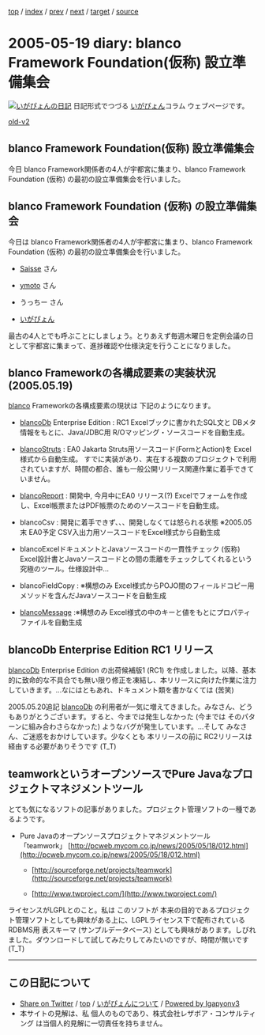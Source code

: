 [top](../index.html) 
 / [index](index.html) 
 / [prev](ig050518.html) 
 / [next](ig050520.html) 
 / [target](https://www.igapyon.jp/igapyon/diary/2005/ig050519.html) 
 / [source](https://github.com/igapyon/diary/blob/master/2005/ig050519.src.md) 

2005-05-19 diary: blanco Framework Foundation(仮称) 設立準備集会
=====================================================================================================
[![いがぴょんの日記](https://www.igapyon.jp/igapyon/diary/images/iga200306s.jpg "いがぴょん")](https://www.igapyon.jp/igapyon/diary/memo/memoigapyon.html) 日記形式でつづる [いがぴょん](https://www.igapyon.jp/igapyon/diary/memo/memoigapyon.html)コラム ウェブページです。

[old-v2](ig050519-orig.html)

## blanco Framework Foundation(仮称) 設立準備集会

今日 blanco Framework関係者の4人が宇都宮に集まり、blanco Framework Foundation (仮称) の最初の設立準備集会を行いました。


## blanco Framework Foundation (仮称) の設立準備集会

今日は blanco Framework関係者の4人が宇都宮に集まり、blanco Framework Foundation (仮称) の最初の設立準備集会を行いました。

* [Saisse](http://www.saisse.jp/pukiwiki/pukiwiki.php?Saisse) さん
  
* [ymoto](http://d.hatena.ne.jp/ymoto/) さん
  
* うっちー さん
  
* [いがぴょん](http://www.igapyon.jp/igapyon/diary/memo/memoigapyon.html)

最古の4人とでも呼ぶことにしましょう。とりあえず毎週木曜日を定例会議の日として宇都宮に集まって、進捗確認や仕様決定を行うことになりました。

## blanco Frameworkの各構成要素の実装状況 (2005.05.19)

[blanco](http://www.igapyon.jp/blanco/blanco.ja.html) Frameworkの各構成要素の現状は 下記のようになります。

* [blancoDb](http://www.igapyon.jp/blanco/blancodb.html) Enterprise Edition : RC1
  Excelブックに書かれたSQL文と DBメタ情報をもとに、Java/JDBC用 R/Oマッピング・ソースコードを自動生成。
  
* [blancoStruts](http://www.igapyon.jp/blanco/blancostruts.html) : EA0
  Jakarta Struts用ソースコード(FormとAction)を Excel様式から自動生成。
  すでに実装があり、実在する複数のプロジェクトで利用されていますが、時間の都合、誰も一般公開リリース関連作業に着手できていません。
  
* [blancoReport](http://www.igapyon.jp/blanco/blancoreport.html) : 開発中, 今月中にEA0 リリース(?)
  Excelでフォームを作成し、Excel帳票またはPDF帳票のためのソースコードを自動生成。

* blancoCsv : 開発に着手できず、、、開発しなくては怒られる状態 ※2005.05末 EA0予定
  CSV入出力用ソースコードをExcel様式から自動生成
  
* blancoExcelドキュメントとJavaソースコードの一貫性チェック (仮称)
  Excel設計書とJavaソースコードとの間の乖離をチェックしてくれるという究極のツール。仕様設計中…
  
* blancoFieldCopy : ※構想のみ
  Excel様式からPOJO間のフィールドコピー用メソッドを含んだJavaソースコードを自動生成
  
* [blancoMessage](http://www.igapyon.jp/blanco/blancomessage.html) :※構想のみ
  Excel様式の中のキーと値をもとにプロパティファイルを自動生成

## blancoDb Enterprise Edition RC1 リリース

[blancoDb](http://www.igapyon.jp/blanco/blancodb.html) Enterprise Edition の出荷候補版1 (RC1) を作成しました。以降、基本的に致命的な不具合でも無い限り修正を凍結し、本リリースに向けた作業に注力していきます。…なにはともあれ、ドキュメント類を書かなくては (苦笑)

2005.05.20追記 [blancoDb](http://www.igapyon.jp/blanco/blancodb.html) の利用者が一気に増えてきました。みなさん、どうもありがとうございます。すると、今までは発生しなかった
(今までは そのパターンに組み合わさらなかった) ようなバグが発生しています。…そして みなさん、ご迷惑をおかけしています。少なくとも 本リリースの前に RC2リリースは経由する必要がありそうです (T_T)

## teamworkというオープンソースでPure Javaなプロジェクトマネジメントツール

とても気になるソフトの記事がありました。プロジェクト管理ソフトの一種であるようです。

* Pure Javaのオープンソースプロジェクトマネジメントツール 「teamwork」
  [http://pcweb.mycom.co.jp/news/2005/05/18/012.html](http://pcweb.mycom.co.jp/news/2005/05/18/012.html)
  
  * [http://sourceforge.net/projects/teamwork](http://sourceforge.net/projects/teamwork)
    
  * [http://www.twproject.com/](http://www.twproject.com/)
  

ライセンスがLGPLとのこと。私は このソフトが 本来の目的であるプロジェクト管理ソフトとしても興味がある上に、LGPLライセンス下で配布されている
RDBMS用 表スキーマ (サンプルデータベース) としても興味があります。しびれました。ダウンロードして試してみたりしてみたいのですが、時間が無いです (T_T)


----------------------------------------------------------------------------------------------------

## この日記について

* [Share on Twitter](https://twitter.com/intent/tweet?hashtags=igapyon%2Cdiary%2C%E3%81%84%E3%81%8C%E3%81%B4%E3%82%87%E3%82%93&text=blanco+Framework+Foundation%28%E4%BB%AE%E7%A7%B0%29+%E8%A8%AD%E7%AB%8B%E6%BA%96%E5%82%99%E9%9B%86%E4%BC%9A&url=https%3A%2F%2Fwww.igapyon.jp%2Figapyon%2Fdiary%2F2005%2Fig050519.html) / [top](../index.html) / [いがぴょんについて](https://www.igapyon.jp/igapyon/diary/memo/memoigapyon.html) / [Powered by Igapyonv3](https://github.com/igapyon/igapyonv3)
* 本サイトの見解は、私 個人のものであり、株式会社レザボア・コンサルティング は当個人的見解に一切責任を持ちません。 
